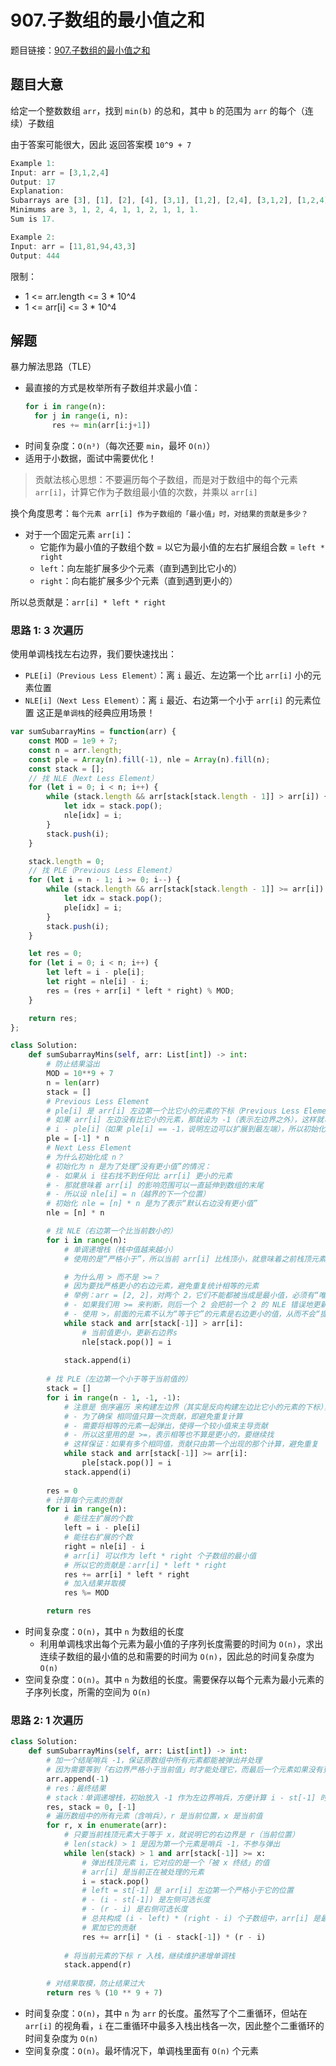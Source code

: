 # 907.子数组的最小值之和

题目链接：[907.子数组的最小值之和](https://leetcode.cn/problems/sum-of-subarray-minimums/)

## 题目大意

给定一个整数数组 `arr`，找到 `min(b)` 的总和，其中 `b` 的范围为 `arr` 的每个（连续）子数组

由于答案可能很大，因此 返回答案模 `10^9 + 7` 

```js
Example 1:
Input: arr = [3,1,2,4]
Output: 17
Explanation: 
Subarrays are [3], [1], [2], [4], [3,1], [1,2], [2,4], [3,1,2], [1,2,4], [3,1,2,4]. 
Minimums are 3, 1, 2, 4, 1, 1, 2, 1, 1, 1.
Sum is 17.

Example 2:
Input: arr = [11,81,94,43,3]
Output: 444
```

限制：
- 1 <= arr.length <= 3 * 10^4
- 1 <= arr[i] <= 3 * 10^4

## 解题

暴力解法思路（TLE）
- 最直接的方式是枚举所有子数组并求最小值：
  ```python
  for i in range(n):
    for j in range(i, n):
        res += min(arr[i:j+1])
  ```
- 时间复杂度：`O(n³)`（每次还要 `min`，最坏 `O(n)`）
- 适用于小数据，面试中需要优化！

> 贡献法核心思想：不要遍历每个子数组，而是对于数组中的每个元素 `arr[i]`，计算它作为子数组最小值的次数，并乘以 `arr[i]`

换个角度思考：`每个元素 arr[i] 作为子数组的「最小值」时，对结果的贡献是多少？`
- 对于一个固定元素 `arr[i]`：
  - 它能作为最小值的子数组个数 = 以它为最小值的左右扩展组合数 = `left * right`
  - `left`：向左能扩展多少个元素（直到遇到比它小的）
  - `right`：向右能扩展多少个元素（直到遇到更小的）

所以总贡献是：`arr[i] * left * right`

### 思路 1: 3 次遍历

使用单调栈找左右边界，我们要快速找出：
- `PLE[i]（Previous Less Element）`：离 `i` 最近、左边第一个比 `arr[i]` 小的元素位置
- `NLE[i]（Next Less Element）`：离 `i` 最近、右边第一个小于 `arr[i]` 的元素位置
这正是`单调栈`的经典应用场景！

```js
var sumSubarrayMins = function(arr) {
    const MOD = 1e9 + 7;
    const n = arr.length;
    const ple = Array(n).fill(-1), nle = Array(n).fill(n);
    const stack = [];
    // 找 NLE（Next Less Element）
    for (let i = 0; i < n; i++) {
        while (stack.length && arr[stack[stack.length - 1]] > arr[i]) {
            let idx = stack.pop();
            nle[idx] = i;
        }
        stack.push(i);
    }

    stack.length = 0;
    // 找 PLE（Previous Less Element）
    for (let i = n - 1; i >= 0; i--) {
        while (stack.length && arr[stack[stack.length - 1]] >= arr[i]) {
            let idx = stack.pop();
            ple[idx] = i;
        }
        stack.push(i);
    }

    let res = 0;
    for (let i = 0; i < n; i++) {
        let left = i - ple[i];
        let right = nle[i] - i;
        res = (res + arr[i] * left * right) % MOD;
    }

    return res;
};
```
```python
class Solution:
    def sumSubarrayMins(self, arr: List[int]) -> int:
        # 防止结果溢出
        MOD = 10**9 + 7
        n = len(arr)
        stack = []
        # Previous Less Element
        # ple[i] 是 arr[i] 左边第一个比它小的元素的下标（Previous Less Element）
        # 如果 arr[i] 左边没有比它小的元素，那就设为 -1（表示左边界之外），这样就可以统一计算 arr[i] 左边的“可扩展长度”：
        # i - ple[i]（如果 ple[i] == -1，说明左边可以扩展到最左端），所以初始化为 -1 表示“左边无更小值”，便于计算贡献时统一公式
        ple = [-1] * n  
        # Next Less Element
        # 为什么初始化成 n？
        # 初始化为 n 是为了处理“没有更小值”的情况：
        # - 如果从 i 往右找不到任何比 arr[i] 更小的元素
        # - 那就意味着 arr[i] 的影响范围可以一直延伸到数组的末尾
        # - 所以设 nle[i] = n（越界的下一个位置）
        # 初始化 nle = [n] * n 是为了表示“默认右边没有更小值”
        nle = [n] * n

        # 找 NLE（右边第一个比当前数小的）
        for i in range(n): 
            # 单调递增栈（栈中值越来越小）
            # 使用的是“严格小于”，所以当前 arr[i] 比栈顶小，就意味着之前栈顶元素找到了“右边第一个更小值”

            # 为什么用 > 而不是 >=？
            # 因为要找严格更小的右边元素，避免重复统计相等的元素
            # 举例：arr = [2, 2]，对两个 2，它们不能都被当成是最小值，必须有“唯一性”：
            # - 如果我们用 >= 来判断，则后一个 2 会把前一个 2 的 NLE 错误地更新为自己，导致重复统计
            # - 使用 >，前面的元素不认为“等于它”的元素是右边更小的值，从而不会“提前终止”，更能保证正确性
            while stack and arr[stack[-1]] > arr[i]:
                # 当前值更小，更新右边界s
                nle[stack.pop()] = i
            
            stack.append(i)
        
        # 找 PLE（左边第一个小于等于当前值的）
        stack = []
        for i in range(n - 1, -1, -1):
            # 注意是 倒序遍历 来构建左边界（其实是反向构建左边比它小的元素的下标），所以：
            # - 为了确保 相同值只算一次贡献，即避免重复计算
            # - 需要将相等的元素一起弹出，使得一个较小值来主导贡献
            # - 所以这里用的是 >=，表示相等也不算是更小的，要继续找
            # 这样保证：如果有多个相同值，贡献只由第一个出现的那个计算，避免重复
            while stack and arr[stack[-1]] >= arr[i]:
                ple[stack.pop()] = i
            stack.append(i)
        
        res = 0
        # 计算每个元素的贡献
        for i in range(n):
            # 能往左扩展的个数
            left = i - ple[i]
            # 能往右扩展的个数
            right = nle[i] - i
            # arr[i] 可以作为 left * right 个子数组的最小值
            # 所以它的贡献是：arr[i] * left * right
            res += arr[i] * left * right
            # 加入结果并取模
            res %= MOD

        return res
```

- 时间复杂度：`O(n)`，其中 `n` 为数组的长度
  - 利用单调栈求出每个元素为最小值的子序列长度需要的时间为 `O(n)`，求出连续子数组的最小值的总和需要的时间为 `O(n)`，因此总的时间复杂度为 `O(n)`
- 空间复杂度：`O(n)`。其中 `n` 为数组的长度。需要保存以每个元素为最小元素的子序列长度，所需的空间为 `O(n)`

### 思路 2: 1 次遍历

```python
class Solution:
    def sumSubarrayMins(self, arr: List[int]) -> int:
        # 加一个结尾哨兵 -1，保证原数组中所有元素都能被弹出并处理
        # 因为需要等到「右边界严格小于当前值」时才能处理它，而最后一个元素如果没有更小的数，将永远不会被处理
        arr.append(-1)
        # res：最终结果
        # stack：单调递增栈，初始放入 -1 作为左边界哨兵，方便计算 i - st[-1] 时不会越界
        res, stack = 0, [-1]  
        # 遍历数组中的所有元素（含哨兵），r 是当前位置，x 是当前值
        for r, x in enumerate(arr):
            # 只要当前栈顶元素大于等于 x，就说明它的右边界是 r（当前位置）
            # len(stack) > 1 是因为第一个元素是哨兵 -1，不参与弹出
            while len(stack) > 1 and arr[stack[-1]] >= x:
                # 弹出栈顶元素 i，它对应的是一个「被 x 终结」的值
                # arr[i] 是当前正在被处理的元素
                i = stack.pop()
                # left = st[-1] 是 arr[i] 左边第一个严格小于它的位置
                # - (i - st[-1]) 是左侧可选长度
                # - (r - i) 是右侧可选长度
                # 总共构成 (i - left) * (right - i) 个子数组中，arr[i] 是最小值
                # 累加它的贡献
                res += arr[i] * (i - stack[-1]) * (r - i) 
            
            # 将当前元素的下标 r 入栈，继续维护递增单调栈
            stack.append(r)
        
        # 对结果取模，防止结果过大
        return res % (10 ** 9 + 7)
```

- 时间复杂度：`O(n)`，其中 `n` 为 `arr` 的长度。虽然写了个二重循环，但站在 `arr[i]` 的视角看，`i` 在二重循环中最多入栈出栈各一次，因此整个二重循环的时间复杂度为 `O(n)`
- 空间复杂度：`O(n)`。最坏情况下，单调栈里面有 `O(n)` 个元素